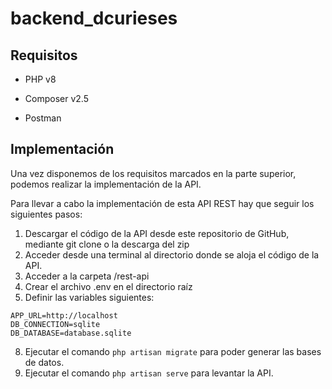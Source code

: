 # backend_dcurieses

## Requisitos
- PHP v8
* Composer v2.5
+ Postman

## Implementación
Una vez disponemos de los requisitos marcados en la parte superior, podemos realizar la implementación de la API.

Para llevar a cabo la implementación de esta API REST hay que seguir los siguientes pasos:
1. Descargar el código de la API desde este repositorio de GitHub, mediante git clone o la descarga del zip
2. Acceder desde una terminal al directorio donde se aloja el código de la API.
3. Acceder a la carpeta /rest-api
4. Crear el archivo .env en el directorio raíz
5. Definir las variables siguientes: 
```
APP_URL=http://localhost
DB_CONNECTION=sqlite
DB_DATABASE=database.sqlite
```
8. Ejecutar el comando ```php artisan migrate``` para poder generar las bases de datos.
9. Ejecutar el comando ```php artisan serve``` para levantar la API.
